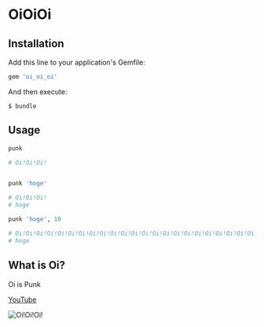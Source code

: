 # OiOiOi

## Installation

Add this line to your application's Gemfile:

```ruby
gem 'oi_oi_oi'
```

And then execute:

    $ bundle

## Usage

```ruby
punk

# Oi!Oi!Oi!


punk 'hoge'

# Oi!Oi!Oi!
# hoge

punk 'hoge', 10

# Oi!Oi!Oi!Oi!Oi!Oi!Oi!Oi!Oi!Oi!Oi!Oi!Oi!Oi!Oi!Oi!Oi!Oi!Oi!Oi!Oi!Oi!Oi!Oi!Oi!Oi!Oi!Oi!Oi!Oi!
# hoge
```

## What is Oi?

Oi is Punk

[YouTube](https://www.youtube.com/watch?v=XWLU76o5rEI)

![Oi!Oi!Oi!](https://i.ytimg.com/vi/HmfdhcLVUmY/maxresdefault.jpg)
